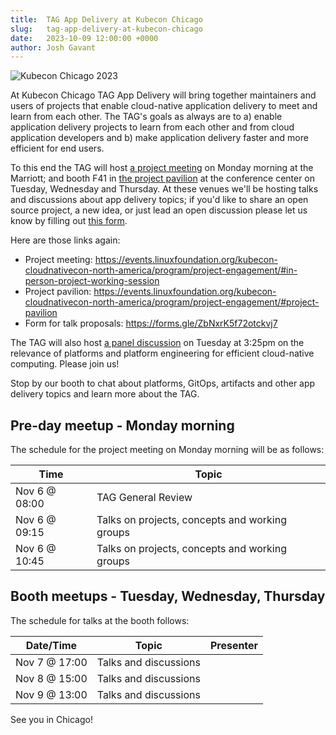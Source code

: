 ```yaml
---
title:  TAG App Delivery at Kubecon Chicago
slug:   tag-app-delivery-at-kubecon-chicago
date:   2023-10-09 12:00:00 +0000
author: Josh Gavant
---
```


![Kubecon Chicago 2023](/images/kubecon-chicago-2023.jpg)

At Kubecon Chicago TAG App Delivery will bring together maintainers and users of
projects that enable cloud-native application delivery to meet and learn from
each other. The TAG's goals as always are to a) enable application delivery projects
to learn from each other and from cloud application developers and b) make
application delivery faster and more efficient for end users.
 
To this end the TAG will host
[a project meeting](https://events.linuxfoundation.org/kubecon-cloudnativecon-north-america/program/project-engagement/#in-person-project-working-session)
on Monday morning at the Marriott; and booth F41 in
[the project pavilion](https://events.linuxfoundation.org/kubecon-cloudnativecon-north-america/program/project-engagement/#project-pavilion)
at the conference center on Tuesday, Wednesday and Thursday. At these venues we'll be hosting talks and discussions about app
delivery topics; if you'd like to share an open source project,
a new idea, or just lead an open discussion please let us know by filling out
[this form](https://forms.gle/ZbNxrK5f72otckvj7).

Here are those links again:

- Project meeting: <https://events.linuxfoundation.org/kubecon-cloudnativecon-north-america/program/project-engagement/#in-person-project-working-session>
- Project pavilion: <https://events.linuxfoundation.org/kubecon-cloudnativecon-north-america/program/project-engagement/#project-pavilion>
- Form for talk proposals: <https://forms.gle/ZbNxrK5f72otckvj7>

The TAG will also host
[a panel discussion](https://kccncna2023.sched.com/event/eb75a050355eccf96c4f1d77a831f7d4)
on Tuesday at 3:25pm on the relevance of platforms and platform engineering for
efficient cloud-native computing. Please join us!

Stop by our booth to chat about platforms, GitOps, artifacts and other app
delivery topics and learn more about the TAG.

## Pre-day meetup - Monday morning

The schedule for the project meeting on Monday morning will be as follows:

Time   | Topic
-------|--------
Nov 6 @ 08:00  | TAG General Review | [TAG Leads](https://tag-app-delivery.cncf.io/#leads)
Nov 6 @ 09:15  | Talks on projects, concepts and working groups
Nov 6 @ 10:45  | Talks on projects, concepts and working groups

## Booth meetups - Tuesday, Wednesday, Thursday

The schedule for talks at the booth follows:

Date/Time       | Topic | Presenter
----------------|-------|-----------
Nov 7 @ 17:00 | Talks and discussions
Nov 8 @ 15:00 | Talks and discussions
Nov 9 @ 13:00 | Talks and discussions

See you in Chicago!
